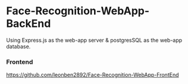 # Face-Recognition-WebApp-BackEnd

Using Express.js as the web-app server & postgresSQL as the web-app database.

### Frontend
https://github.com/leonben2892/Face-Recognition-WebApp-FrontEnd
